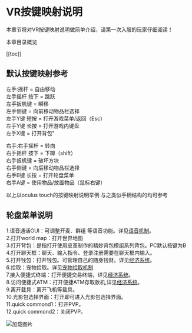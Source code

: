 # VR按键映射说明

本章节将对VR按键映射说明做简单介绍，请第一次入服的玩家仔细阅读！

本章目录概览

[[toc]]

## 默认按键映射参考

左手:摇杆 = 自由移动<br>
左手摇杆 按下 = 跳跃<br>
左手扳机键 = 瞬移<br>
左手侧键 = 向前移动物品栏选择<br>
左手Y键 短按 = 打开游戏菜单/返回（Esc）<br>
左手Y键 长按 = 打开游戏内键盘<br>
左手X键 = 打开背包"<br>

右手:右手摇杆 = 转向<br>
右手摇杆 按下 = 下蹲（shift）<br>
右手扳机键 = 破坏方块<br>
右手侧键 = 向后移动物品栏选择<br>
右手B键 长按 = 打开轮盘菜单<br>
右手A键 = 使用物品/放置物品（鼠标右键）<br>

以上以oculus touch的按键映射说明举例 与之类似手柄结构的均可参考

## 轮盘菜单说明

1.语音通话GUI：可调整开麦、群组 等语音功能。详见[语音机制](voice.md)。<br>
2.打开world map：打开世界地图<br>
3.打开背包：是指打开使用皮革制作的精妙背包模组系列背包。PC默认按键为B<br>
4.打开聊天框：聊天、输入指令、登录注册需要在聊天框内输入。<br>
5.打开钱包：打开钱包。可管理自己的随身钱财。详见[经济系统](/eco.md)。<br>
6.拾取：宠物拾取。详见[宠物拾取机制](/pet.md)<br>
7.接入便捷式终端：打开便捷交易终端，详见[经济系统](/eco.md)。<br>
8.访问便捷式ATM：打开便捷ATM存取款机,详见[经济系统](/eco.md)。<br>
9.离开载具：离开飞机等载具。<br>
10.光影包选择界面：打开即可进入光影包选择界面。<br>
11.quick commond1：打开PVP。<br>
12.quick commond2：关闭PVP。<br>

![加载图片](/img/lunpan.webp)
